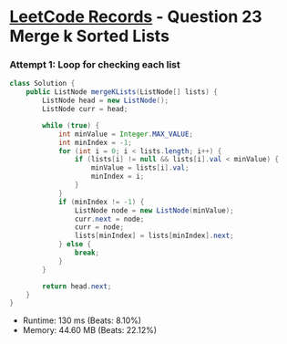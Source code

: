 # [LeetCode Records](../../README.md) - Question 23 Merge k Sorted Lists

### Attempt 1: Loop for checking each list
```java
class Solution {
    public ListNode mergeKLists(ListNode[] lists) {
        ListNode head = new ListNode();
        ListNode curr = head;

        while (true) {
            int minValue = Integer.MAX_VALUE;
            int minIndex = -1;
            for (int i = 0; i < lists.length; i++) {
                if (lists[i] != null && lists[i].val < minValue) {
                    minValue = lists[i].val;
                    minIndex = i;
                }
            }
            if (minIndex != -1) {
                ListNode node = new ListNode(minValue);
                curr.next = node;
                curr = node;
                lists[minIndex] = lists[minIndex].next;
            } else {
                break;
            }
        }

        return head.next;
    }
}
```
- Runtime: 130 ms (Beats: 8.10%)
- Memory: 44.60 MB (Beats: 22.12%)

<br>
